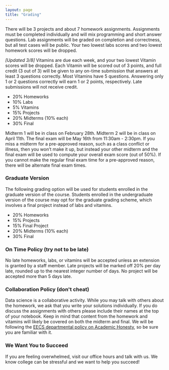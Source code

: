 ```yaml
---
layout: page
title: "Grading"
---
```


There will be 3 projects and about 7 homework assignments. Assignments must be completed individually and will mix programming and short answer questions. Lab assignments will be graded on completion and correctness, but all test cases will be public. Your two lowest labs scores and two lowest homework scores will be dropped.

*[Updated 3/8]* Vitamins are due each week, and your two lowest Vitamin scores will be dropped. Each Vitamin will be scored out of 3 points, and full credit (3 out of 3) will be given to any on-time submission that answers at least 3 questions correctly. Most Vitamins have 5 questions. Answering only 1 or 2 questions correctly will earn 1 or 2 points, respectively. Late submissions will not receive credit.

- 20% Homeworks
- 10% Labs
- 5% Vitamins
- 15% Projects
- 20% Midterms (10% each)
- 30% Final

Midterm 1 will be in class on February 28th. Midterm 2 will be in class on
April 11th. The final exam will be May 16th from 11:30am - 2:30pm. If you miss a midterm for a pre-approved reason, such as a class conflict or illness, then you won’t make it up, but instead your other midterm and the final exam will be
used to compute your overall exam score (out of 50%). If you cannot make the
regular final exam time for a pre-approved reason, there will be alternate
final exam times.

### Graduate Version

The following grading option will be used for students enrolled in the graduate version of the course.
Students enrolled in the undergraduate version of the course may opt for
the graduate grading scheme, which involves a final project instead of
labs and vitamins.

- 20% Homeworks
- 15% Projects
- 15% Final Project
- 20% Midterms (10% each)
- 30% Final

### On Time Policy (try not to be late)

No late homeworks, labs, or vitamins will be accepted unless an extension is
granted by a staff member. Late projects will be marked off 20% per day late, rounded up to the nearest integer number of days. No project will be accepted
more than 5 days late.

### Collaboration Policy (don't cheat)

Data science is a collaborative activity.
While you may talk with others about the homework, we ask that you write your solutions individually.
If you do discuss the assignments with others please include their names at the top of your notebook.
Keep in mind that content from the homework and vitamins will likely be covered on both the midterm and final.
We will be following the [EECS
departmental policy on Academic
Honesty](https://eecs.berkeley.edu/resources/students/academic-dishonesty), so
be sure you are familiar with it.

### We Want You to Succeed

If you are feeling overwhelmed, visit our office hours and talk with us.
We know college can be stressful and we want to help you succeed!
